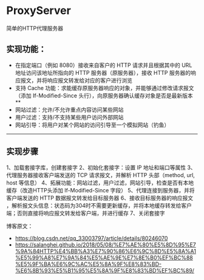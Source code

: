 # ProxyServer
简单的HTTP代理服务器

## 实现功能：

- 在指定端口（例如 8080）接收来自客户的 HTTP 请求并且根据其中的 URL 地址访问该地址所指向的 HTTP 服务器（原服务器），接收 HTTP 服务器的响应报文，并将响应报文转发给对应的客户进行浏览
- 支持 Cache 功能：求能缓存原服务器响应的对象，并能够通过修改请求报文（添加 If-Modified-Since 头行），向原服务器确认缓存对象是否是最新版本**
- 网站过滤：允许/不允许重点内容访问某些网站
- 用户过滤：支持/不支持某些用户访问外部网站
- 网站引导：将用户对某个网站的访问引导至一个模拟网站（钓鱼）

-------------------

## 实现步骤

1、加载套接字库，创建套接字
2、初始化套接字：设置  IP 地址和端口等属性
3、代理服务器接收客户端发送的 TCP 请求报文，并解析 HTTP 头部（method, url, host 等信息）
4、拓展功能：网站过滤，用户过滤，网站引导，检查是否有本地缓存（改造HTTP头添加 If-Modified-Since 字段）
5、代理连接到服务器，并将客户端发送的 HTTP 数据报文转发给目标服务器
6、接收目标服务器的响应报文 ，解析报文头信息：状态码为304时不需要更新缓存，并将本地缓存转发给客户端；否则直接将响应报文转发给客户端，并进行缓存
7、关闭套接字

博客原文：
- https://blog.csdn.net/qq_33003797/article/details/80246070
- https://salanghei.github.io/2018/05/08/%E7%AE%80%E5%8D%95%E7%9A%84HTTP%E4%BB%A3%E7%90%86%E6%9C%8D%E5%8A%A1%E5%99%A8%E7%9A%84%E5%AE%9E%E7%8E%B0%EF%BC%88%E5%9F%BA%E6%9C%AC%E5%8A%9F%E8%83%BD-%E6%8B%93%E5%B1%95%E5%8A%9F%E8%83%BD%EF%BC%89/
